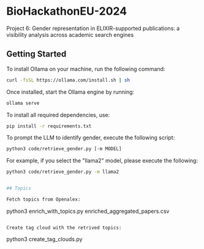 # BioHackathonEU-2024
Project 6: Gender representation in ELIXIR-supported publications: a visibility analysis across academic search engines

## Getting Started

To install Ollama on your machine, run the following command:

```bash
curl -fsSL https://ollama.com/install.sh | sh
```

Once installed, start the Ollama engine by running:

```bash
ollama serve
```

To install all required dependencies, use:

```bash
pip install -r requirements.txt
```

To prompt the LLM to identify gender, execute the following script:

```bash
python3 code/retrieve_gender.py [-m MODEL]
```

For example, if you select the "llama2" model, please execute the following:

```bash
python3 code/retrieve_gender.py -m llama2


## Topics 

Fetch topics from Openalex:
```
python3 enrich_with_topics.py enriched_aggregated_papers.csv
```

Create tag cloud with the retrived topics:
```
python3 create_tag_clouds.py
```